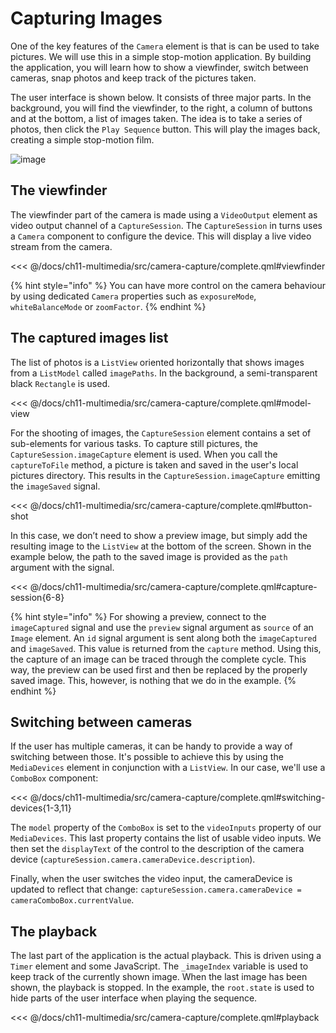 # Capturing Images

One of the key features of the `Camera` element is that is can be used to take pictures. We will use this in a simple stop-motion application. By building the application, you will learn how to show a viewfinder, switch between cameras, snap photos and keep track of the pictures taken.

The user interface is shown below. It consists of three major parts. In the background, you will find the viewfinder, to the right, a column of buttons and at the bottom, a list of images taken. The idea is to take a series of photos, then click the `Play Sequence` button. This will play the images back, creating a simple stop-motion film.

![image](./assets/camera-ui.png)

## The viewfinder

The viewfinder part of the camera is made using a `VideoOutput` element as video output channel of a `CaptureSession`. The `CaptureSession` in turns uses a `Camera` component to configure the device. This will display a live video stream from the camera.

<<< @/docs/ch11-multimedia/src/camera-capture/complete.qml#viewfinder

{% hint style="info" %}
You can have more control on the camera behaviour by using dedicated `Camera` properties such as `exposureMode`, `whiteBalanceMode` or `zoomFactor`.
{% endhint %}

## The captured images list

The list of photos is a `ListView` oriented horizontally that shows images from a `ListModel` called `imagePaths`. In the background, a semi-transparent black `Rectangle` is used.

<<< @/docs/ch11-multimedia/src/camera-capture/complete.qml#model-view

For the shooting of images, the `CaptureSession` element contains a set of sub-elements for various tasks. To capture still pictures, the `CaptureSession.imageCapture` element is used. When you call the `captureToFile` method, a picture is taken and saved in the user's local pictures directory. This results in the `CaptureSession.imageCapture` emitting the `imageSaved` signal.

<<< @/docs/ch11-multimedia/src/camera-capture/complete.qml#button-shot

In this case, we don’t need to show a preview image, but simply add the resulting image to the `ListView` at the bottom of the screen. Shown in the example below, the path to the saved image is provided as the `path` argument with the signal.

<<< @/docs/ch11-multimedia/src/camera-capture/complete.qml#capture-session{6-8}


{% hint style="info" %}
For showing a preview, connect to the `imageCaptured` signal and use the `preview` signal argument as `source` of an `Image` element. An `id` signal argument is sent along both the `imageCaptured` and `imageSaved`. This value is returned from the `capture` method. Using this, the capture of an image can be traced through the complete cycle. This way, the preview can be used first and then be replaced by the properly saved image. This, however, is nothing that we do in the example.
{% endhint %}

## Switching between cameras

If the user has multiple cameras, it can be handy to provide a way of switching between those. It's possible to achieve this by using the `MediaDevices` element in conjunction with a `ListView`. In our case, we'll use a `ComboBox` component:

<<< @/docs/ch11-multimedia/src/camera-capture/complete.qml#switching-devices{1-3,11}

The `model` property of the `ComboBox` is set to the `videoInputs` property of our `MediaDevices`. This last property contains the list of usable video inputs. We then set the `displayText` of the control to the description of the camera device (`captureSession.camera.cameraDevice.description`).

Finally, when the user switches the video input, the cameraDevice is updated to reflect that change: `captureSession.camera.cameraDevice = cameraComboBox.currentValue`.

## The playback

The last part of the application is the actual playback. This is driven using a `Timer` element and some JavaScript. The `_imageIndex` variable is used to keep track of the currently shown image. When the last image has been shown, the playback is stopped. In the example, the `root.state` is used to hide parts of the user interface when playing the sequence.

<<< @/docs/ch11-multimedia/src/camera-capture/complete.qml#playback
